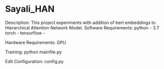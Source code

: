 # Sayali_HAN
Description:
This project experiments with addition of bert embeddings to Hierarchical Attention Network Model.
Software Requirements:
python - 3.7
torch - 
tensorflow -

Hardware Requirements:
GPU

Training:
python mainfile.py

Edit Configuration:
config.py 
